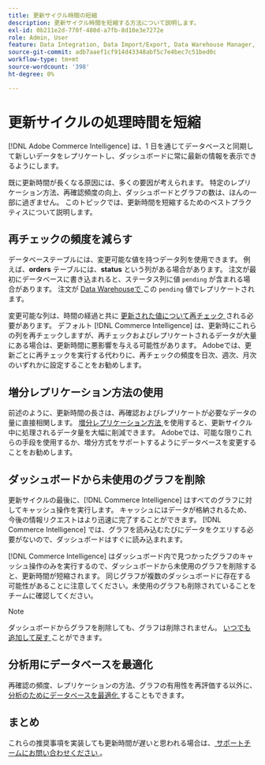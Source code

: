 ```yaml
---
title: 更新サイクル時間の短縮
description: 更新サイクル時間を短縮する方法について説明します。
exl-id: 0b211e2d-770f-480d-a7fb-8d10e3e7272e
role: Admin, User
feature: Data Integration, Data Import/Export, Data Warehouse Manager, Dashboards
source-git-commit: adb7aaef1cf914d43348abf5c7e4bec7c51bed0c
workflow-type: tm+mt
source-wordcount: '398'
ht-degree: 0%

---
```


# 更新サイクルの処理時間を短縮

[!DNL Adobe Commerce Intelligence] は、1 日を通じてデータベースと同期して新しいデータをレプリケートし、ダッシュボードに常に最新の情報を表示できるようにします。

既に更新時間が長くなる原因には、多くの要因が考えられます。 特定のレプリケーション方法、再確認頻度の向上、ダッシュボードとグラフの数は、ほんの一部に過ぎません。 このトピックでは、更新時間を短縮するためのベストプラクティスについて説明します。

## 再チェックの頻度を減らす

データベーステーブルには、変更可能な値を持つデータ列を使用できます。 例えば、**orders** テーブルには、**status** という列がある場合があります。 注文が最初にデータベースに書き込まれると、ステータス列に値 `pending` が含まれる場合があります。 注文が [Data Warehouseで ](../data-analyst/data-warehouse-mgr/tour-dwm.md) この `pending` 値でレプリケートされます。

変更可能な列は、時間の経過と共に [ 更新された値について再チェック ](../data-analyst/data-warehouse-mgr/cfg-data-rechecks.md) される必要があります。 デフォルト [!DNL Commerce Intelligence] は、更新時にこれらの列を再チェックしますが、再チェックおよびレプリケートされるデータが大量にある場合は、更新時間に悪影響を与える可能性があります。 Adobeでは、更新ごとに再チェックを実行する代わりに、再チェックの頻度を日次、週次、月次のいずれかに設定することをお勧めします。

## 増分レプリケーション方法の使用

前述のように、更新時間の長さは、再確認およびレプリケートが必要なデータの量に直接相関します。 [ 増分レプリケーション方法 ](../data-analyst/data-warehouse-mgr/cfg-replication-methods.md) を使用すると、更新サイクル中に処理されるデータ量を大幅に削減できます。 Adobeでは、可能な限りこれらの手段を使用するか、増分方式をサポートするようにデータベースを変更することをお勧めします。

## ダッシュボードから未使用のグラフを削除

更新サイクルの最後に、[!DNL Commerce Intelligence] はすべてのグラフに対してキャッシュ操作を実行します。 キャッシュにはデータが格納されるため、今後の情報リクエストはより迅速に完了することができます。 [!DNL Commerce Intelligence] では、グラフを読み込むたびにデータをクエリする必要がないので、ダッシュボードはすぐに読み込まれます。

[!DNL Commerce Intelligence] はダッシュボード内で見つかったグラフのキャッシュ操作のみを実行するので、ダッシュボードから未使用のグラフを削除すると、更新時間が短縮されます。 同じグラフが複数のダッシュボードに存在する可能性があることに注意してください。未使用のグラフも削除されていることをチームに確認してください。

>[!NOTE]
>
>ダッシュボードからグラフを削除しても、グラフは削除されません。 [ いつでも追加して戻す ](../data-user/dashboards/add-charts-dashboard.md) ことができます。

## 分析用にデータベースを最適化

再確認の頻度、レプリケーションの方法、グラフの有用性を再評価する以外に、[ 分析のためにデータベースを最適化 ](../best-practices/opt-db-analysis.md) することもできます。

## まとめ

これらの推奨事項を実装しても更新時間が遅いと思われる場合は、[ サポートチームにお問い合わせください ](https://experienceleague.adobe.com/docs/commerce-knowledge-base/kb/troubleshooting/miscellaneous/mbi-service-policies.html)。
